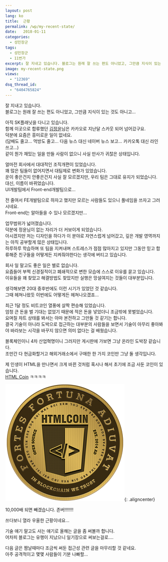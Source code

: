 ```yaml
---
layout: post
lang: ko
title:  근황
permalink: /wp/my-recent-state/
date:   2018-01-11
categories:
  - 성민장군
tags:
  - 성민장군
  - 11번가
excerpt: 잘 지내고 있습니다. 블로그는 원래 잘 쓰는 편도 아니었고, 그만큼 지식이 있는 것도 아니고… 아직 SK플래닛을 다니고 있습니다. 함께 이곳으로 합류했던 김정윤님은 카카오로 지난달 스카웃 되어 넘어갔구요. 덕분에 요즘은 흥미로운 일이 없네요. (담배도 줄고…. 먹방도 줄고….. 다음 뉴스 대신 네이버 뉴스 보고…. 카카오톡 대신 라인 쓰고…) 같이 뭔가 재밌는 일을 만들 사람이 없으니 사실 만사가 귀찮은 상태입니다. 얼마전 회사에서 대대적인 조직개편이 있었습니다. 꽤 많은 팀들이 없어지면서 대팀제로 변화가 있었습니다. 운이 좋은건지 안좋은건지 사실 잘 모르겠지만, 우리 팀은 그대로 유지가 되었습니다. 대신, 이름이 바뀌었습니다. UI개발팀에서 Front-end개발팀으로… 전 줄여서 FE개발팀으로 하자고 했지만 모르는 사람들도 있으니 [...]
image: my-recent-state.png
views:
  - "12369"
dsq_thread_id:
  - "6404765824"
---
```


잘 지내고 있습니다.  
블로그는 원래 잘 쓰는 편도 아니었고, 그만큼 지식이 있는 것도 아니고...

아직 SK플래닛을 다니고 있습니다.  
함께 이곳으로 합류했던 [김정윤](https://www.facebook.com/kjy2143)님은 카카오로 지난달 스카웃 되어 넘어갔구요.    
덕분에 요즘은 흥미로운 일이 없네요.  
(담배도 줄고... 먹방도 줄고... 다음 뉴스 대신 네이버 뉴스 보고... 카카오톡 대신 라인 쓰고...)    
같이 뭔가 재밌는 일을 만들 사람이 없으니 사실 만사가 귀찮은 상태입니다.

얼마전 회사에서 대대적인 조직개편이 있었습니다.  
꽤 많은 팀들이 없어지면서 대팀제로 변화가 있었습니다.  
운이 좋은건지 안좋은건지 사실 잘 모르겠지만, 우리 팀은 그대로 유지가 되었습니다.  
대신, 이름이 바뀌었습니다.  
UI개발팀에서 Front-end개발팀으로...
  
전 줄여서 FE개발팀으로 하자고 했지만 모르는 사람들도 있으니 풀네임을 쓰자고 그러시네요.  
Front-end는 알아들을 수 있나 모르겠지만...

업무범위가 넓어졌습니다.  
덕분에 정윤님이 없는 자리가 더 커보이게 되었습니다.  
아시겠지만 저는 디자인을 하다가 이 분야로 자연스럽게 넘어갔고, 깊은 개발 영역까지는 아직 공부할게 많은 상태입니다.  
하루하루 학습하며 또 팀을 지켜내며 스트레스가 점점 많아지고 있지만 그동안 믿고 합류해준 친구들을 어떻게든 지켜줘야한다는 생각에 버티고 있습니다.

회사 일 말고도 좋은 일은 별로 없습니다.  
요즘들어 부쩍 신경질적이고 폐쇄적으로 변한 모습에 스스로 이유를 묻고 있습니다.  
이유들을 꽤 찾았고 해결방법도 찾았지만 실행은 망설여지는 것들이 대부분입니다.

생각해보면 20대 중후반에도 이런 시기가 있었던 것 같습니다.  
그때 헤쳐나왔듯 이번에도 어떻게든 헤쳐나오겠죠...

최근 1달 정도 비트코인 열풍에 살짝 편승해 있었습니다.  
엄청 큰 돈을 벌 기대는 없었기 때문에 적은 돈을 넣었더니 조금밖에 못벌었습니다.  
요며칠 챠트 상태를 봐서는 아마 본전하고 그만둘 것 같기는 합니다.  
결국 기술이 아니라 도박으로 접근하는 대부분의 사람들을 보면서 기술이 아무리 좋아봐야 바라보는 시각을 바꾸지 않으면 의미 없다는 걸 배웠습니다.
  
블록체인이니 4차 산업혁명이니 그러지만 게시판에 가보면 그냥 온라인 도박장 같습니다.  
조만간 다 현금화할거고 해외거래소에서 구매한 한 가지 코인만 그냥 둘 생각입니다.
  
제 인생이 HTML을 만나면서 크게 바뀐 것처럼 혹시나 해서 초기에 조금 사둔 코인이 있습니다.  
[HTML Coin](https://htmlcoin.com/) ㅋㅋㅋㅋ

![HTML Coin](/assets/img/2018/html_coin.png){: .aligncenter}
  
10,000배 되면 빼겠습니다. 존버!!!!!!!

쓰다보니 열라 우울한 근황이네요...

기술 얘기 말고도 사는 얘기로 올해는 글을 좀 써볼까 합니다.  
어차피 블로그는 유행이 지났으니 일기장으로 써보는걸로....

다음 글은 짬날때마다 조금씩 써둔 접근성 관련 글을 마무리할 것 같네요.  
아주 공격적이고 몇몇 사람들이 기분 나빠할...
